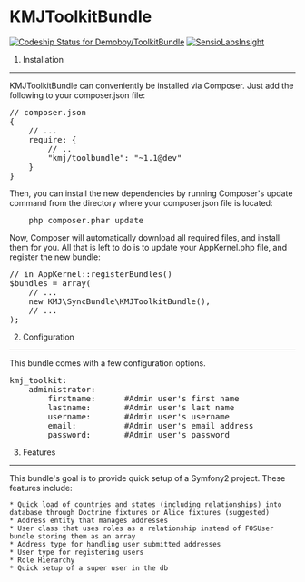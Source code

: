 KMJToolkitBundle
================================
[ ![Codeship Status for Demoboy/ToolkitBundle](https://codeship.com/projects/07fa0450-5696-0132-90cb-0ea30a431f2b/status)](https://codeship.com/projects/49576)
[![SensioLabsInsight](https://insight.sensiolabs.com/projects/73c42571-63c2-455e-b6a5-ead8cefa10e1/mini.png)](https://insight.sensiolabs.com/projects/73c42571-63c2-455e-b6a5-ead8cefa10e1)

1) Installation
----------------------------------

KMJToolkitBundle can conveniently be installed via Composer. Just add the following to your composer.json file:

<pre>
// composer.json
{
    // ...
    require: {
        // ..
        "kmj/toolbundle": "~1.1@dev"
    }
}
</pre>


Then, you can install the new dependencies by running Composer's update command from the directory where your composer.json file is located:

<pre>
    php composer.phar update
</pre>

Now, Composer will automatically download all required files, and install them for you. All that is left to do is to update your AppKernel.php file, and register the new bundle:

<pre>
// in AppKernel::registerBundles()
$bundles = array(
    // ...
    new KMJ\SyncBundle\KMJToolkitBundle(),
    // ...
);
</pre>

2) Configuration
----------------------------------

This bundle comes with a few configuration options.

<pre>
kmj_toolkit:
    administrator:
        firstname:      #Admin user's first name
        lastname:       #Admin user's last name
        username:       #Admin user's username
        email:          #Admin user's email address
        password:       #Admin user's password
</pre>


3) Features
----------------------------------

This bundle's goal is to provide quick setup of a Symfony2 project. These features include:

    * Quick load of countries and states (including relationships) into database through Doctrine fixtures or Alice fixtures (suggested)
    * Address entity that manages addresses
    * User class that uses roles as a relationship instead of FOSUser bundle storing them as an array
    * Address type for handling user submitted addresses
    * User type for registering users
    * Role Hierarchy
    * Quick setup of a super user in the db
    